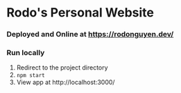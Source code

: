 # Rodo's Personal Website

### Deployed and Online at https://rodonguyen.dev/

### Run locally

1. Redirect to the project directory
2. `npm start`
3. View app at http://localhost:3000/
